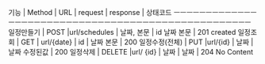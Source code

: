 기능              |  Method   | URL           | request      | response       | 상태코드
ㅡㅡㅡㅡㅡㅡㅡㅡㅡㅡㅡㅡㅡㅡㅡㅡㅡㅡㅡㅡㅡㅡㅡㅡㅡㅡㅡㅡㅡㅡㅡㅡㅡㅡㅡㅡㅡㅡㅡㅡㅡㅡㅡㅡㅡㅡㅡㅡㅡㅡㅡ
일정만들기        |  POST     |url/schedules  |  날짜, 본문   |  id 날짜 본문   | 201 created
일정조회          | GET       | url/{date}    |  id          |  날짜 본문      | 200
일정수정(전체)    | PUT       |url/{id}       |  날짜         | 날짜 수정된값   | 200
일정삭제          | DELETE    |url/ {id}      |  날짜         | 날짜           | 204 No Content

